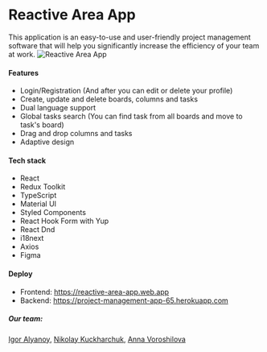 # Reactive Area App

This application is an easy-to-use and user-friendly project management software that will help you significantly increase the efficiency of your team at work.
![Reactive Area App](https://user-images.githubusercontent.com/85354736/187641164-713bb023-f3a6-4ad9-bc5a-c85570dfef88.png)


#### Features

- Login/Registration (And after you can edit or delete your profile) 
- Create, update and delete boards, columns and tasks
- Dual language support
- Global tasks search (You can find task from all boards and move to task's board)
- Drag and drop columns and tasks
- Adaptive design


#### Tech stack

- React
- Redux Toolkit
- TypeScript
- Material UI
- Styled Components
- React Hook Form with Yup
- React Dnd
- i18next
- Axios
- Figma

#### Deploy

- Frontend: https://reactive-area-app.web.app 
- Backend: https://project-management-app-65.herokuapp.com

##### Our team:

[Igor Alyanoy](https://github.com/alyanoyigor),
[Nikolaу Kuckharchuk](https://github.com/nick1091),
[Anna Voroshilova](https://github.com/VoroshilovaAV)
